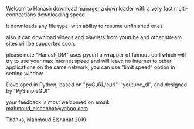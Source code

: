 Welcom to Hanash download manager a downloader with a very fast multi-connections downloading speed.

it downloads any file type, with ability to resume unfinished ones

also it can download videos and playlists from youtube and other stream sites will be supported soon.

please note "Hanash DM" uses pycurl a wrapper of famous curl which will try to use your max internet speed and will leave no internet to other applications on the same network, you can use "limit speed" option in setting window 

Developed in Python, based on "pyCuRL/curl", "youtube_dl", and designed by "PySimpleGUI"

your feedback is most welcomed on 
email: mahmoud_elshahhat@yahoo.com

Thanks,
Mahmoud Elshahat 
2019